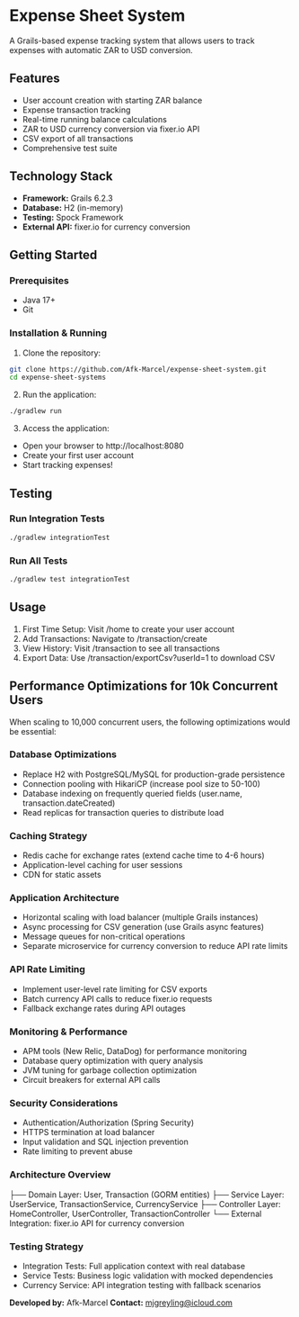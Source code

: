 # Expense Sheet System

A Grails-based expense tracking system that allows users to track expenses with automatic ZAR to USD conversion.

## Features

- User account creation with starting ZAR balance
- Expense transaction tracking
- Real-time running balance calculations
- ZAR to USD currency conversion via fixer.io API
- CSV export of all transactions
- Comprehensive test suite

## Technology Stack

- **Framework:** Grails 6.2.3
- **Database:** H2 (in-memory)
- **Testing:** Spock Framework
- **External API:** fixer.io for currency conversion

## Getting Started

### Prerequisites

- Java 17+
- Git

### Installation & Running

1. Clone the repository:

```bash
git clone https://github.com/Afk-Marcel/expense-sheet-system.git
cd expense-sheet-systems
```

2. Run the application:

```bash
./gradlew run
```

3. Access the application:

- Open your browser to http://localhost:8080
- Create your first user account
- Start tracking expenses!

## Testing

### Run Integration Tests

```bash
./gradlew integrationTest
```

### Run All Tests

```bash
./gradlew test integrationTest
```

## Usage

1. First Time Setup: Visit /home to create your user account
2. Add Transactions: Navigate to /transaction/create
3. View History: Visit /transaction to see all transactions
4. Export Data: Use /transaction/exportCsv?userId=1 to download CSV

## Performance Optimizations for 10k Concurrent Users

When scaling to 10,000 concurrent users, the following optimizations would be essential:

### Database Optimizations

- Replace H2 with PostgreSQL/MySQL for production-grade persistence
- Connection pooling with HikariCP (increase pool size to 50-100)
- Database indexing on frequently queried fields (user.name, transaction.dateCreated)
- Read replicas for transaction queries to distribute load

### Caching Strategy

- Redis cache for exchange rates (extend cache time to 4-6 hours)
- Application-level caching for user sessions
- CDN for static assets

### Application Architecture

- Horizontal scaling with load balancer (multiple Grails instances)
- Async processing for CSV generation (use Grails async features)
- Message queues for non-critical operations
- Separate microservice for currency conversion to reduce API rate limits

### API Rate Limiting

- Implement user-level rate limiting for CSV exports
- Batch currency API calls to reduce fixer.io requests
- Fallback exchange rates during API outages

### Monitoring & Performance

- APM tools (New Relic, DataDog) for performance monitoring
- Database query optimization with query analysis
- JVM tuning for garbage collection optimization
- Circuit breakers for external API calls

### Security Considerations

- Authentication/Authorization (Spring Security)
- HTTPS termination at load balancer
- Input validation and SQL injection prevention
- Rate limiting to prevent abuse

### Architecture Overview

├── Domain Layer: User, Transaction (GORM entities)
├── Service Layer: UserService, TransactionService, CurrencyService
├── Controller Layer: HomeController, UserController, TransactionController
└── External Integration: fixer.io API for currency conversion

### Testing Strategy

- Integration Tests: Full application context with real database
- Service Tests: Business logic validation with mocked dependencies
- Currency Service: API integration testing with fallback scenarios

**Developed by:** Afk-Marcel
**Contact:** mjgreyling@icloud.com
